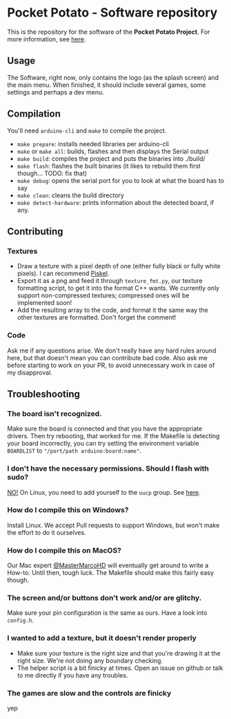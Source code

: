 # Pocket Potato - Software repository

This is the repository for the software of the **Pocket Potato Project**. For more information, see [here](https://github.com/spuschmann-tgm/PocketPotato).

## Usage

The Software, right now, only contains the logo (as the splash screen) and the main menu. When finished, it should include several games, some settings and perhaps a dev menu.

## Compilation

You'll need `arduino-cli` and `make` to compile the project.

- `make prepare`: installs needed libraries per arduino-cli
- `make` or `make all`: builds, flashes and then displays the Serial output
- `make build`: compiles the project and puts the binaries into ./build/
- `make flash`: flashes the built binaries (it likes to rebuild them first though… TODO: fix that)
- `make debug`: opens the serial port for you to look at what the board has to say
- `make clean`: cleans the build directory
- `make detect-hardware`: prints information about the detected board, if any.

## Contributing

### Textures

- Draw a texture with a pixel depth of one (either fully black or fully white pixels). I can recommend [Piskel](https://www.piskelapp.com).
- Export it as a png and feed it through `texture_fmt.py`, our texture formatting script, to get it into the format C++ wants. We currently only support non-compressed textures; compressed ones will be implemented soon!
- Add the resulting array to the code, and format it the same way the other textures are formatted. Don't forget the comment!

### Code

Ask me if any questions arise. We don't really have any hard rules around here, but that doesn't mean you can contribute bad code.
Also ask me before starting to work on your PR, to avoid unnecessary work in case of my disapproval.



## Troubleshooting

### The board isn't recognized.

Make sure the board is connected and that you have the appropriate drivers. Then try rebooting, that worked for me.
If the Makefile is detecting your board incorrectly, you can try setting the environment variable `BOARDLIST` to `"/port/path arduino:board:name"`.

### I don't have the necessary permissions. Should I flash with sudo?

<u>NO!</u> On Linux, you need to add yourself to the `uucp` group. See [here](https://wiki.archlinux.org/title/Arduino#Configuration).

### How do I compile this on Windows?

Install Linux. We accept Pull requests to support Windows, but won't make the effort to do it ourselves.

### How do I compile this on MacOS?

Our Mac expert [@MasterMarcoHD](https://github.com/MasterMarcoHD) will eventually get around to write a How-to. Until then, tough luck.
The Makefile should make this fairly easy though.

### The screen and/or buttons don't work and/or are glitchy.

Make sure your pin configuration is the same as ours. Have a look into `config.h`.

### I wanted to add a texture, but it doesn't render properly

- Make sure your texture is the right size and that you're drawing it at the right size. We're not doing any boundary checking.
- The helper script is a bit finicky at times. Open an issue on github or talk to me directly if you have any troubles.

### The games are slow and the controls are finicky

yep
